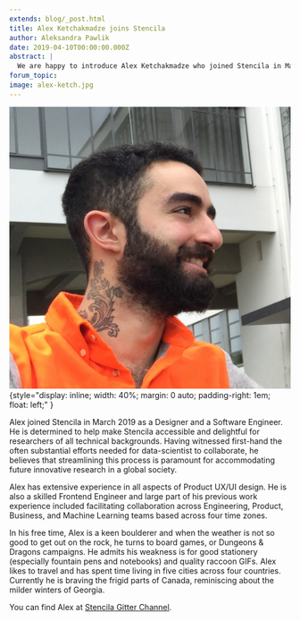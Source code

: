 ```yaml
---
extends: blog/_post.html
title: Alex Ketchakmadze joins Stencila
author: Aleksandra Pawlik
date: 2019-04-10T00:00:00.000Z
abstract: |
  We are happy to introduce Alex Ketchakmadze who joined Stencila in March 2019 as a Designer and a Software Engineer. Alex is determined to help make Stencila accessible and delightful for researchers of all technical backgrounds.
forum_topic:
image: alex-ketch.jpg
---
```


![Alex Ketch](alex-ketch.jpg){style="display: inline; width: 40%; margin: 0 auto; padding-right: 1em; float: left;" }

Alex joined Stencila in March 2019 as a Designer and a Software Engineer. He is determined to help make Stencila accessible and delightful for researchers of all technical backgrounds. Having witnessed first-hand the often substantial efforts needed for data-scientist to collaborate, he believes that streamlining this process is paramount for accommodating future innovative research in a global society.

Alex has extensive experience in all aspects of Product UX/UI design. He is also a skilled Frontend Engineer and large part of his previous work experience included facilitating collaboration across Engineering, Product, Business, and Machine Learning teams based across four time zones.

In his free time, Alex is a keen boulderer and when the weather is not so good to get out on the rock, he turns to board games, or Dungeons & Dragons campaigns. He admits his weakness is for good stationery (especially fountain pens and notebooks) and quality raccoon GIFs. Alex likes to travel and has spent time living in five cities across four countries. Currently he is braving the frigid parts of Canada, reminiscing about the milder winters of Georgia.

You can find Alex at [Stencila Gitter Channel](https://gitter.im/stencila/stencila).
